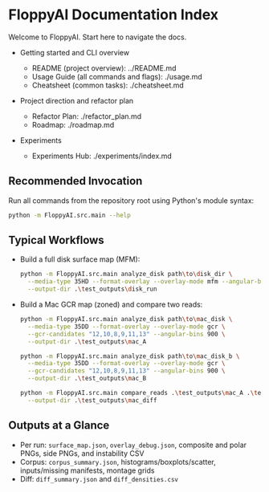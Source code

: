 # FloppyAI Documentation Index

Welcome to FloppyAI. Start here to navigate the docs.

- Getting started and CLI overview
  - README (project overview): ../README.md
  - Usage Guide (all commands and flags): ./usage.md
  - Cheatsheet (common tasks): ./cheatsheet.md

- Project direction and refactor plan
  - Refactor Plan: ./refactor_plan.md
  - Roadmap: ./roadmap.md

- Experiments
  - Experiments Hub: ./experiments/index.md

## Recommended Invocation

Run all commands from the repository root using Python's module syntax:

```bash
python -m FloppyAI.src.main --help
```

## Typical Workflows

- Build a full disk surface map (MFM):
  ```bash
  python -m FloppyAI.src.main analyze_disk path\to\disk_dir \
    --media-type 35HD --format-overlay --overlay-mode mfm --angular-bins 720 \
    --output-dir .\test_outputs\disk_run
  ```

- Build a Mac GCR map (zoned) and compare two reads:
  ```bash
  python -m FloppyAI.src.main analyze_disk path\to\mac_disk \
    --media-type 35DD --format-overlay --overlay-mode gcr \
    --gcr-candidates "12,10,8,9,11,13" --angular-bins 900 \
    --output-dir .\test_outputs\mac_A

  python -m FloppyAI.src.main analyze_disk path\to\mac_disk_b \
    --media-type 35DD --format-overlay --overlay-mode gcr \
    --gcr-candidates "12,10,8,9,11,13" --angular-bins 900 \
    --output-dir .\test_outputs\mac_B

  python -m FloppyAI.src.main compare_reads .\test_outputs\mac_A .\test_outputs\mac_B \
    --output-dir .\test_outputs\mac_diff
  ```

## Outputs at a Glance

- Per run: `surface_map.json`, `overlay_debug.json`, composite and polar PNGs, side PNGs, and instability CSV
- Corpus: `corpus_summary.json`, histograms/boxplots/scatter, inputs/missing manifests, montage grids
- Diff: `diff_summary.json` and `diff_densities.csv`
